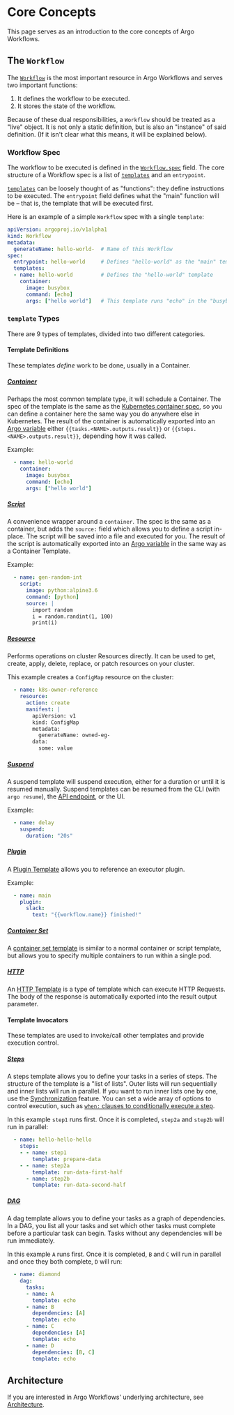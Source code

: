 # Core Concepts

This page serves as an introduction to the core concepts of Argo Workflows.

## The `Workflow`

The [`Workflow`](fields.md#workflow) is the most important resource in Argo Workflows and serves two important functions:

1. It defines the workflow to be executed.
1. It stores the state of the workflow.

Because of these dual responsibilities, a `Workflow` should be treated as a "live" object.
It is not only a static definition, but is also an "instance" of said definition.
(If it isn't clear what this means, it will be explained below).

### Workflow Spec

The workflow to be executed is defined in the [`Workflow.spec`](fields.md#workflowspec) field.
The core structure of a Workflow spec is a list of [`templates`](fields.md#template) and an `entrypoint`.

[`templates`](fields.md#template) can be loosely thought of as "functions": they define instructions to be executed.
The `entrypoint` field defines what the "main" function will be – that is, the template that will be executed first.

Here is an example of a simple `Workflow` spec with a single `template`:

```yaml
apiVersion: argoproj.io/v1alpha1
kind: Workflow
metadata:
  generateName: hello-world-  # Name of this Workflow
spec:
  entrypoint: hello-world     # Defines "hello-world" as the "main" template
  templates:
  - name: hello-world         # Defines the "hello-world" template
    container:
      image: busybox
      command: [echo]
      args: ["hello world"]   # This template runs "echo" in the "busybox" image with arguments "hello world"
```

### `template` Types

There are 9 types of templates, divided into two different categories.

#### Template Definitions

These templates _define_ work to be done, usually in a Container.

##### [Container](fields.md#container)

Perhaps the most common template type, it will schedule a Container.
The spec of the template is the same as the [Kubernetes container spec](https://kubernetes.io/docs/reference/kubernetes-api/workload-resources/pod-v1/#Container), so you can define a container here the same way you do anywhere else in Kubernetes.
The result of the container is automatically exported into an [Argo variable](./variables.md) either `{{tasks.<NAME>.outputs.result}}` or `{{steps.<NAME>.outputs.result}}`, depending how it was called.

Example:

```yaml
  - name: hello-world
    container:
      image: busybox
      command: [echo]
      args: ["hello world"]
```

##### [Script](fields.md#scripttemplate)

A convenience wrapper around a `container`.
The spec is the same as a container, but adds the `source:` field which allows you to define a script in-place.
The script will be saved into a file and executed for you.
The result of the script is automatically exported into an [Argo variable](./variables.md) in the same way as a Container Template.

Example:

```yaml
  - name: gen-random-int
    script:
      image: python:alpine3.6
      command: [python]
      source: |
        import random
        i = random.randint(1, 100)
        print(i)
```

##### [Resource](fields.md#resourcetemplate)

Performs operations on cluster Resources directly.
It can be used to get, create, apply, delete, replace, or patch resources on your cluster.

This example creates a `ConfigMap` resource on the cluster:

```yaml
  - name: k8s-owner-reference
    resource:
      action: create
      manifest: |
        apiVersion: v1
        kind: ConfigMap
        metadata:
          generateName: owned-eg-
        data:
          some: value
```

##### [Suspend](fields.md#suspendtemplate)

A suspend template will suspend execution, either for a duration or until it is resumed manually.
Suspend templates can be resumed from the CLI (with `argo resume`), the [API endpoint](swagger.md), or the UI.

Example:

```yaml
  - name: delay
    suspend:
      duration: "20s"
```

##### [Plugin](fields.md#plugin)

A [Plugin Template](plugins.md) allows you to reference an executor plugin.

Example:

```yaml
  - name: main
    plugin:
      slack:
        text: "{{workflow.name}} finished!"
```

##### [Container Set](fields.md#containersettemplate)

A [container set template](container-set-template.md) is similar to a normal container or script template, but allows you to specify multiple containers to run within a single pod.

##### [HTTP](fields.md#http)

An [HTTP Template](http-template.md) is a type of template which can execute HTTP Requests. The body of the response is automatically exported into the result output parameter.

#### Template Invocators

These templates are used to invoke/call other templates and provide execution control.

##### [Steps](fields.md#workflowstep)

A steps template allows you to define your tasks in a series of steps.
The structure of the template is a "list of lists". Outer lists will run sequentially and inner lists will run in parallel.
If you want to run inner lists one by one, use the [Synchronization](fields.md#synchronization) feature.
You can set a wide array of options to control execution, such as [`when:` clauses to conditionally execute a step](https://raw.githubusercontent.com/argoproj/argo-workflows/main/examples/coinflip.yaml).

In this example `step1` runs first. Once it is completed, `step2a` and `step2b` will run in parallel:

```yaml
  - name: hello-hello-hello
    steps:
    - - name: step1
        template: prepare-data
    - - name: step2a
        template: run-data-first-half
      - name: step2b
        template: run-data-second-half
```

##### [DAG](fields.md#dagtemplate)

A dag template allows you to define your tasks as a graph of dependencies.
In a DAG, you list all your tasks and set which other tasks must complete before a particular task can begin.
Tasks without any dependencies will be run immediately.

In this example `A` runs first. Once it is completed, `B` and `C` will run in parallel and once they both complete, `D` will run:

```yaml
  - name: diamond
    dag:
      tasks:
      - name: A
        template: echo
      - name: B
        dependencies: [A]
        template: echo
      - name: C
        dependencies: [A]
        template: echo
      - name: D
        dependencies: [B, C]
        template: echo
```

## Architecture

If you are interested in Argo Workflows' underlying architecture, see [Architecture](architecture.md).

